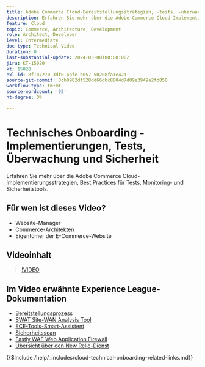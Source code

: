 ```yaml
---
title: Adobe Commerce Cloud-Bereitstellungsstrategien, -tests, -überwachung und -sicherheit
description: Erfahren Sie mehr über die Adobe Commerce Cloud-Implementierungsstrategien, Tests, Überwachung und Sicherheit.
feature: Cloud
topic: Commerce, Architecture, Development
role: Architect, Developer
level: Intermediate
doc-type: Technical Video
duration: 0
last-substantial-update: 2024-03-08T00:00:00Z
jira: KT-15020
kt: 15020
exl-id: 8f107270-3df0-4bfe-b057-50208fa1e421
source-git-commit: 0cb0982df528dd66dbc8804d7d09e3949a2fd850
workflow-type: tm+mt
source-wordcount: '92'
ht-degree: 0%

---
```


# Technisches Onboarding - Implementierungen, Tests, Überwachung und Sicherheit

Erfahren Sie mehr über die Adobe Commerce Cloud-Implementierungsstrategien, Best Practices für Tests, Monitoring- und Sicherheitstools.

## Für wen ist dieses Video?

- Website-Manager
- Commerce-Architekten
- Eigentümer der E-Commerce-Website

## Videoinhalt

>[!VIDEO](https://video.tv.adobe.com/v/3427818?learn=on)

## Im Video erwähnte Experience League-Dokumentation

- [Bereitstellungsprozess](https://experienceleague.adobe.com/docs/commerce-cloud-service/user-guide/develop/deploy/process.html)
- [SWAT Site-WAN Analysis Tool](https://experienceleague.adobe.com/docs/commerce-operations/tools/site-wide-analysis-tool/intro.html)
- [ECE-Tools-Smart-Assistent](https://experienceleague.adobe.com/docs/commerce-cloud-service/user-guide/develop/deploy/smart-wizards.html)
- [Sicherheitsscan](https://experienceleague.adobe.com/docs/commerce-admin/systems/security/security-scan.html)
- [Fastly WAF Web Application Firewall](https://experienceleague.adobe.com/docs/commerce-cloud-service/user-guide/cdn/fastly-waf-service.html)
- [Übersicht über den New Relic-Dienst](https://experienceleague.adobe.com/docs/commerce-cloud-service/user-guide/monitor/new-relic/new-relic-service.html)

{{$include /help/_includes/cloud-technical-onboarding-related-links.md}}
